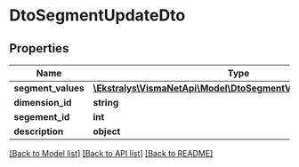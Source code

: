 # DtoSegmentUpdateDto

## Properties
Name | Type | Description | Notes
------------ | ------------- | ------------- | -------------
**segment_values** | [**\Ekstralys\VismaNetApi\Model\DtoSegmentValueUpdateDtoBase[]**](DtoSegmentValueUpdateDtoBase.md) |  | [optional] 
**dimension_id** | **string** |  | [optional] 
**segement_id** | **int** |  | [optional] 
**description** | **object** |  | [optional] 

[[Back to Model list]](../README.md#documentation-for-models) [[Back to API list]](../README.md#documentation-for-api-endpoints) [[Back to README]](../README.md)


